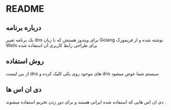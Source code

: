 # README

## درباره برنامه

یک برنامه تغییر dns برای ویندوز هستش که با زبان Golang نوشته شده و از فریمورک Wails برای طراحی رابط کاربری آن استفاده شده

## روش استفاده

از بین لیست dns های موجود روی یکی کلیک کرده و dns سیستم شما عوض میشود


## دی ان اس ها
دی ان اس هایی که استفاده شده ایرانی هستند و برای دور زدن تحریم استفاده میشوند .
